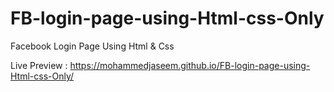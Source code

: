 # FB-login-page-using-Html-css-Only

Facebook Login Page Using Html & Css 

Live Preview : https://mohammedjaseem.github.io/FB-login-page-using-Html-css-Only/
